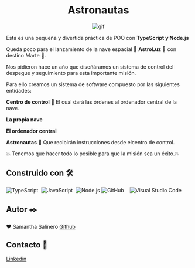 
<h1 align="center">Astronautas</h1>
<p align="center"><img  src="https://media.giphy.com/media/QkvZ6wHYIV2e7FS2cb/giphy.gif" alt="gif" /></p>


Esta es una pequeña y divertida práctica de POO con **TypeScript y Node.js**

Queda poco para el lanzamiento de la nave espacial :rocket: **AstroLuz** :rocket: con destino Marte :milky_way:. 

Nos pidieron hace un año que diseñáramos un sistema de control del despegue y seguimiento para esta importante misión.

Para ello creamos un sistema de software compuesto por las siguientes entidades:

**Centro de control** :satellite: El cual dará las órdenes al ordenador central de la nave.

**La propia nave**

**El ordenador central**

**Astronautas** :dancers: Que recibirán instrucciones desde elcentro de control.

:collision: Tenemos que hacer todo lo posible para que la misión sea un éxito.:collision:

## Construido con 🛠️️

![TypeScript](https://img.shields.io/badge/-TypeScript-333333?style=flat&logo=typescript)&nbsp;  ![JavaScript](https://img.shields.io/badge/-JavaScript-333333?style=flat&logo=javascript)&nbsp;
![Node.js](https://img.shields.io/badge/-Node.js-339933?style=plastic&logo=node.js&logoColor=white)
![GitHub](https://img.shields.io/badge/-GitHub-333333?style=flat&logo=github)&nbsp; &nbsp;
![Visual Studio Code](https://img.shields.io/badge/-Visual%20Studio%20Code-333333?style=flat&logo=visual-studio-code&logoColor=007ACC)&nbsp;

## Autor ✒️

:heart: Samantha Salinero [Github](https://github.com/sasalinero)

## Contacto 📱

<a href="https://www.linkedin.com/in/samantha-salinero/" target="about_blank">Linkedin</a>
